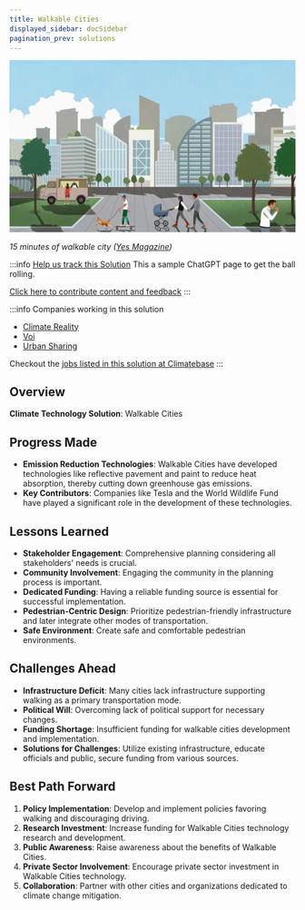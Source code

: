 ```yaml
---
title: Walkable Cities
displayed_sidebar: docSidebar
pagination_prev: solutions
---
```

![](/../static/img/walkable-cities.webp)

*15 minutes of walkable city ([Yes Magazine](https://www.yesmagazine.org/economy/2021/05/05/15-minute-city-walk))*

:::info [Help us track this Solution](contribute)
This a sample ChatGPT page to get the ball rolling.

[Click here to contribute content and feedback](contribute)
:::

:::info Companies working in this solution 
- [Climate Reality](https://climaterealityproject.org)
- [Voi](https://voiscooters.com)
- [Urban Sharing](https://urbansharing.com)

Checkout the [jobs listed in this solution at Climatebase](https://climatebase.org/jobs?l=&q=&drawdown_solutions=Walkable+Cities)
:::

## Overview
**Climate Technology Solution**: Walkable Cities

## Progress Made
- **Emission Reduction Technologies**: Walkable Cities have developed technologies like reflective pavement and paint to reduce heat absorption, thereby cutting down greenhouse gas emissions.
- **Key Contributors**: Companies like Tesla and the World Wildlife Fund have played a significant role in the development of these technologies.

## Lessons Learned
- **Stakeholder Engagement**: Comprehensive planning considering all stakeholders' needs is crucial.
- **Community Involvement**: Engaging the community in the planning process is important.
- **Dedicated Funding**: Having a reliable funding source is essential for successful implementation.
- **Pedestrian-Centric Design**: Prioritize pedestrian-friendly infrastructure and later integrate other modes of transportation.
- **Safe Environment**: Create safe and comfortable pedestrian environments.

## Challenges Ahead
- **Infrastructure Deficit**: Many cities lack infrastructure supporting walking as a primary transportation mode.
- **Political Will**: Overcoming lack of political support for necessary changes.
- **Funding Shortage**: Insufficient funding for walkable cities development and implementation.
- **Solutions for Challenges**: Utilize existing infrastructure, educate officials and public, secure funding from various sources.

## Best Path Forward
1. **Policy Implementation**: Develop and implement policies favoring walking and discouraging driving.
2. **Research Investment**: Increase funding for Walkable Cities technology research and development.
3. **Public Awareness**: Raise awareness about the benefits of Walkable Cities.
4. **Private Sector Involvement**: Encourage private sector investment in Walkable Cities technology.
5. **Collaboration**: Partner with other cities and organizations dedicated to climate change mitigation.

